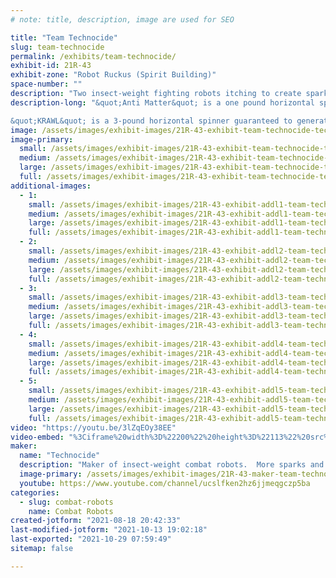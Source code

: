 ```yaml
---
# note: title, description, image are used for SEO

title: "Team Technocide"
slug: team-technocide
permalink: /exhibits/team-technocide/
exhibit-id: 21R-43
exhibit-zone: "Robot Ruckus (Spirit Building)"
space-number: ""
description: "Two insect-weight fighting robots itching to create sparks and parts!"
description-long: "&quot;Anti Matter&quot; is a one pound horizontal spinner determined to go home without (too much) damage.

&quot;KRAWL&quot; is a 3-pound horizontal spinner guaranteed to generate plenty of OOHHS &amp; AAHHS from spectators as it takes and gives high energy impacts."
image: /assets/images/exhibit-images/21R-43-exhibit-team-technocide-technocide-banner-black-x1152-large.jpg
image-primary: 
  small: /assets/images/exhibit-images/21R-43-exhibit-team-technocide-technocide-banner-black-x1152-small.jpg
  medium: /assets/images/exhibit-images/21R-43-exhibit-team-technocide-technocide-banner-black-x1152-medium.jpg
  large: /assets/images/exhibit-images/21R-43-exhibit-team-technocide-technocide-banner-black-x1152-large.jpg
  full: /assets/images/exhibit-images/21R-43-exhibit-team-technocide-technocide-banner-black-x1152-full.jpg
additional-images: 
  - 1:
    small: /assets/images/exhibit-images/21R-43-exhibit-addl1-team-technocide-krawl-v-bully-03-moment-02-small.jpg
    medium: /assets/images/exhibit-images/21R-43-exhibit-addl1-team-technocide-krawl-v-bully-03-moment-02-medium.jpg
    large: /assets/images/exhibit-images/21R-43-exhibit-addl1-team-technocide-krawl-v-bully-03-moment-02-large.jpg
    full: /assets/images/exhibit-images/21R-43-exhibit-addl1-team-technocide-krawl-v-bully-03-moment-02-full.jpg
  - 2:
    small: /assets/images/exhibit-images/21R-43-exhibit-addl2-team-technocide-1-unknown-avenger-a-1-moment-small.jpg
    medium: /assets/images/exhibit-images/21R-43-exhibit-addl2-team-technocide-1-unknown-avenger-a-1-moment-medium.jpg
    large: /assets/images/exhibit-images/21R-43-exhibit-addl2-team-technocide-1-unknown-avenger-a-1-moment-large.jpg
    full: /assets/images/exhibit-images/21R-43-exhibit-addl2-team-technocide-1-unknown-avenger-a-1-moment-full.jpg
  - 3:
    small: /assets/images/exhibit-images/21R-43-exhibit-addl3-team-technocide-7-last-resort-moment-a-small.jpg
    medium: /assets/images/exhibit-images/21R-43-exhibit-addl3-team-technocide-7-last-resort-moment-a-medium.jpg
    large: /assets/images/exhibit-images/21R-43-exhibit-addl3-team-technocide-7-last-resort-moment-a-large.jpg
    full: /assets/images/exhibit-images/21R-43-exhibit-addl3-team-technocide-7-last-resort-moment-a-full.jpg
  - 4:
    small: /assets/images/exhibit-images/21R-43-exhibit-addl4-team-technocide-antimatter-small.JPG
    medium: /assets/images/exhibit-images/21R-43-exhibit-addl4-team-technocide-antimatter-medium.JPG
    large: /assets/images/exhibit-images/21R-43-exhibit-addl4-team-technocide-antimatter-large.JPG
    full: /assets/images/exhibit-images/21R-43-exhibit-addl4-team-technocide-antimatter-full.JPG
  - 5:
    small: /assets/images/exhibit-images/21R-43-exhibit-addl5-team-technocide-krawl-small.jpg
    medium: /assets/images/exhibit-images/21R-43-exhibit-addl5-team-technocide-krawl-medium.jpg
    large: /assets/images/exhibit-images/21R-43-exhibit-addl5-team-technocide-krawl-large.jpg
    full: /assets/images/exhibit-images/21R-43-exhibit-addl5-team-technocide-krawl-full.jpg
video: "https://youtu.be/3lZqEOy38EE"
video-embed: "%3Ciframe%20width%3D%22200%22%20height%3D%22113%22%20src%3D%22https%3A//www.youtube.com/embed/gBrmnB5aOSI%3Ffeature%3Doembed%22%20frameborder%3D%220%22%20allow%3D%22accelerometer%3B%20autoplay%3B%20clipboard-write%3B%20encrypted-media%3B%20gyroscope%3B%20picture-in-picture%22%20allowfullscreen%3E%3C/iframe%3E"
maker: 
  name: "Technocide"
  description: "Maker of insect-weight combat robots.  More sparks and flying parts equals fun!  "
  image-primary: /assets/images/exhibit-images/21R-43-maker-team-technocide-technocide-banner-black-medium.jpg
  youtube: https://www.youtube.com/channel/ucslfken2hz6jjmeqgczp5ba
categories: 
  - slug: combat-robots
    name: Combat Robots
created-jotform: "2021-08-18 20:42:33"
last-modified-jotform: "2021-10-13 19:02:18"
last-exported: "2021-10-29 07:59:49"
sitemap: false

---
```

